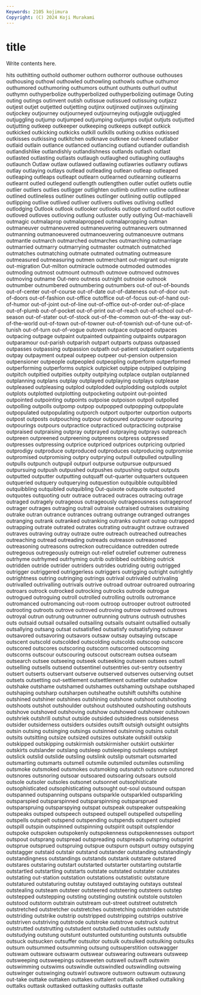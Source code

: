```yaml
---
Keywords: 2105 kojimura
Copyright: (C) 2024 Koji Murakami
---
```


# title

Write contents here.



hits outhitting outhold
outhomer outhorn outhorror outhouse outhouses outhousing outhowl outhowled outhowling outhowls
outhue outhumor outhumored outhumoring outhumors outhunt outhunts outhurl outhut outhymn
outhyperbolize outhyperbolized outhyperbolizing outimage Outing outing outings outinvent outish outissue
outissued outissuing outjazz outjest outjet outjetted outjetting outjinx outjinxed outjinxes
outjinxing outjockey outjourney outjourneyed outjourneying outjuggle outjuggled outjuggling outjump outjumped
outjumping outjumps outjut outjuts outjutted outjutting outkeep outkeeper outkeeping outkeeps
outkept outkick outkicked outkicking outkicks outkill outkills outking outkiss outkissed
outkisses outkissing outkitchen outknave outknee out-kneed outlabor outlaid outlain outlance
outlanced outlancing outland outlander outlandish outlandishlike outlandishly outlandishness outlands outlash
outlast outlasted outlasting outlasts outlaugh outlaughed outlaughing outlaughs outlaunch Outlaw
outlaw outlawed outlawing outlawries outlawry outlaws outlay outlaying outlays outlead
outleading outlean outleap outleaped outleaping outleaps outleapt outlearn outlearned outlearning
outlearns outlearnt outled outlegend outlength outlengthen outler outlet outlets outlie
outlier outliers outlies outligger outlighten outlimb outlimn outline outlinear outlined
outlineless outliner outlines outlinger outlining outlip outlipped outlipping outlive outlived
outliver outlivers outlives outliving outlled outlodging Outlook outlook outlooker outlooks
outlope outlord outlot outlove outloved outloves outloving outlung outluster outly
outlying Out-machiavelli outmagic outmalaprop outmalapropped outmalapropping outman outmaneuver outmaneuvered outmaneuvering
outmaneuvers outmanned outmanning outmanoeuvered outmanoeuvering outmanoeuvre outmans outmantle outmarch outmarched
outmarches outmarching outmarriage outmarried outmarry outmarrying outmaster outmatch outmatched outmatches
outmatching outmate outmated outmating outmeasure outmeasured outmeasuring outmen outmerchant out-migrant
out-migrate out-migration Out-milton outmiracle outmode outmoded outmodes outmoding outmost outmount
outmouth outmove outmoved outmoves outmoving outname Out-nero outness outnight outnoise
outnook outnumber outnumbered outnumbering outnumbers out-of out-of-bounds out-of-center out-of-course out-of-date
out-of-dateness out-of-door out-of-doors out-of-fashion out-office outoffice out-of-focus out-of-hand out-of-humor out-of-joint
out-of-line out-of-office out-of-order out-of-place out-of-plumb out-of-pocket out-of-print out-of-reach out-of-school out-of-season
out-of-stater out-of-stock out-of-the-common out-of-the-way out-of-the-world out-of-town out-of-towner out-of-townish out-of-tune out-of-tunish
out-of-turn out-of-vogue outoven outpace outpaced outpaces outpacing outpage outpaint outpainted
outpainting outpaints outparagon outparamour out-parish outparish outpart outparts outpass outpassed
outpasses outpassing outpassion outpath out-patient outpatient outpatients outpay outpayment outpeal
outpeep outpeer out-pension outpension outpensioner outpeople outpeopled outpeopling outperform outperformed
outperforming outperforms outpick outpicket outpipe outpiped outpiping outpitch outpitied outpities
outpity outpitying outplace outplan outplanned outplanning outplans outplay outplayed outplaying
outplays outplease outpleased outpleasing outplod outplodded outplodding outplods outplot outplots
outplotted outplotting outpocketing outpoint out-pointed outpointed outpointing outpoints outpoise outpoison
outpoll outpolled outpolling outpolls outpomp outpop outpopped outpopping outpopulate outpopulated
outpopulating outporch outport outporter outportion outports outpost outposts outpouching outpour
outpoured outpourer outpouring outpourings outpours outpractice outpracticed outpracticing outpraise outpraised
outpraising outpray outprayed outpraying outprays outpreach outpreen outpreened outpreening outpreens
outpress outpressed outpresses outpressing outprice outpriced outprices outpricing outpried outprodigy
outproduce outproduced outproduces outproducing outpromise outpromised outpromising outpry outprying outpull
outpulled outpulling outpulls outpunch outpupil outpurl outpurse outpursue outpursued outpursuing
outpush outpushed outpushes outpushing output outputs outputted outputter outputting outquaff
out-quarter outquarters outqueen outqueried outquery outquerying outquestion outquibble outquibbled outquibbling
outquibled outquibling Out-quixote outquote outquoted outquotes outquoting outr outrace outraced
outraces outracing outrage outraged outragely outrageous outrageously outrageousness outrageproof outrager
outrages outraging outrail outraise outraised outraises outraising outrake outran outrance
outrances outrang outrange outranged outranges outranging outrank outranked outranking outranks
outrant outrap outrapped outrapping outrate outrated outrates outrating outraught outrave
outraved outraves outraving outray outraze outre outreach outreached outreaches outreaching
outread outreading outreads outreason outreasoned outreasoning outreasons outreckon outrecuidance outredden
outrede outregeous outregeously outreign out-relief outrelief outremer outreness outrhyme outrhymed
outrhyming outrib outribbed outribbing outrick outridden outride outrider outriders outrides
outriding outrig outrigged outrigger outriggered outriggerless outriggers outrigging outright outrightly
outrightness outring outringing outrings outrival outrivaled outrivaling outrivalled outrivalling outrivals
outrive outroad outroar outroared outroaring outroars outrock outrocked outrocking outrocks
outrode outrogue outrogued outroguing outroll outrolled outrolling outrolls outromance outromanced
outromancing out-room outroop outrooper outroot outrooted outrooting outroots outrove outroved
outroving outrow outrowed outrows outroyal outrun outrung outrunner outrunning outruns
outrush outrushes outs outsaid outsail outsailed outsailing outsails outsaint outsallied
outsally outsallying outsang outsat outsatisfied outsatisfy outsatisfying outsavor outsavored outsavoring
outsavors outsaw outsay outsaying outscape outscent outscold outscolded outscolding outscolds
outscoop outscore outscored outscores outscoring outscorn outscorned outscorning outscorns outscour
outscouring outscout outscream outsea outseam outsearch outsee outseeing outseek outseeking
outseen outsees outsell outselling outsells outsend outsentinel outsentries out-sentry outsentry
outsert outserts outservant outserve outserved outserves outserving outset outsets outsetting
out-settlement outsettlement outsettler outshadow outshake outshame outshamed outshames outshaming outshape
outshaped outshaping outsharp outsharpen outsheathe outshift outshifts outshine outshined outshiner
outshines outshining outshone outshoot outshooting outshoots outshot outshoulder outshout outshouted
outshouting outshouts outshove outshoved outshoving outshow outshowed outshower outshown outshriek
outshrill outshut outside outsided outsidedness outsideness outsider outsiderness outsiders outsides
outsift outsigh outsight outsights outsin outsing outsinging outsings outsinned outsinning
outsins outsit outsits outsitting outsize outsized outsizes outskate outskill outskip
outskipped outskipping outskirmish outskirmisher outskirt outskirter outskirts outslander outslang outsleep
outsleeping outsleeps outslept outslick outslid outslide outsling outslink outslip outsmart
outsmarted outsmarting outsmarts outsmell outsmile outsmiled outsmiles outsmiling outsmoke outsmoked
outsmokes outsmoking outsnatch outsnore outsnored outsnores outsnoring outsoar outsoared outsoaring
outsoars outsold outsole outsoler outsoles outsonet outsonnet outsophisticate outsophisticated outsophisticating
outsought out-soul outsound outspan outspanned outspanning outspans outsparkle outsparkled outsparkling
outsparspied outsparspinned outsparspinning outsparsprued outsparspruing outsparspying outspat outspeak outspeaker outspeaking
outspeaks outsped outspeech outspeed outspell outspelled outspelling outspells outspelt outspend
outspending outspends outspent outspied outspill outspin outspinned outspinning outspirit outspit
outsplendor outspoke outspoken outspokenly outspokenness outspokennesses outsport outspout outsprang outspread
outspreading outspreads outspring outsprint outsprue outsprued outspruing outspue outspurn outspurt
outspy outspying outstagger outstaid outstair outstand outstander outstanding outstandingly outstandingness
outstandings outstands outstank outstare outstared outstares outstaring outstart outstarted outstarter
outstarting outstartle outstartled outstartling outstarts outstate outstated outstater outstates outstating
out-station outstation outstations outstatistic outstature outstatured outstaturing outstay outstayed outstaying
outstays outsteal outstealing outsteam outsteer outsteered outsteering outsteers outstep outstepped
outstepping outsting outstinging outstink outstole outstolen outstood outstorm outstrain outstream
out-street outstreet outstretch outstretched outstretcher outstretches outstretching outstridden outstride outstriding
outstrike outstrip outstripped outstripping outstrips outstrive outstriven outstriving outstrode outstroke
outstrove outstruck outstrut outstrutted outstrutting outstudent outstudied outstudies outstudy outstudying
outstung outstunt outstunted outstunting outstunts outsubtle outsuck outsucken outsuffer outsuitor
outsulk outsulked outsulking outsulks outsum outsummed outsumming outsung outsuperstition outswagger
outswam outsware outswarm outswear outswearing outswears outsweep outsweeping outsweepings outsweeten
outswell outswift outswim outswimming outswims outswindle outswindled outswindling outswing outswinger
outswinging outswirl outswore outsworn outswum outswung out-take outtake outtaken outtakes
outtalent outtalk outtalked outtalking outtalks outtask outtasked outtasking outtasks outtaste
